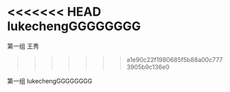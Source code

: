 <<<<<<< HEAD
lukechengGGGGGGGG
=======
第一组 王秀
>>>>>>> a1e90c22f1980685f5b88a00c7773905b9c136e0

第一组 lukechengGGGGGGGG
